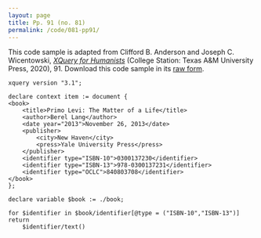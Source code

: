 ```yaml
---
layout: page
title: Pp. 91 (no. 81)
permalink: /code/081-pp91/
---
```


This code sample is adapted from Clifford B. Anderson and Joseph C. Wicentowski, 
[_XQuery for Humanists_](/) (College Station: Texas A&M University Press, 2020), 91. 
Download this code sample in its [raw form](/code/081-pp91/081-pp91.xq).

```xquery
xquery version "3.1";

declare context item := document {
<book>
    <title>Primo Levi: The Matter of a Life</title>
    <author>Berel Lang</author>
    <date year="2013">November 26, 2013</date>
    <publisher>
        <city>New Haven</city>
        <press>Yale University Press</press>
    </publisher>
    <identifier type="ISBN-10">0300137230</identifier>
    <identifier type="ISBN-13">978-0300137231</identifier>
    <identifier type="OCLC">840803708</identifier>
</book>
};

declare variable $book := ./book;

for $identifier in $book/identifier[@type = ("ISBN-10","ISBN-13")]
return
    $identifier/text()
```  
